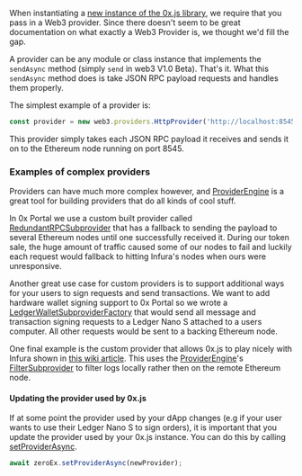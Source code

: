 When instantiating a [new instance of the 0x.js library](https://0xproject.com/docs/0xjs#zeroEx), we require that you pass in a Web3 provider. Since there doesn't seem to be great documentation on what exactly a Web3 Provider is, we thought we'd fill the gap.

A provider can be any module or class instance that implements the `sendAsync` method (simply `send` in web3 V1.0 Beta). That's it. What this `sendAsync` method does is take JSON RPC payload requests and handles them properly.

The simplest example of a provider is:

```ts
const provider = new web3.providers.HttpProvider('http://localhost:8545')
```

This provider simply takes each JSON RPC payload it receives and sends it on to the Ethereum node running on port 8545.

### Examples of complex providers

Providers can have much more complex however, and [ProviderEngine](https://github.com/MetaMask/provider-engine) is a great tool for building providers that do all kinds of cool stuff.

In 0x Portal we use a custom built provider called [RedundantRPCSubprovider](https://github.com/0xProject/website/blob/development/ts/subproviders/redundant_rpc_subprovider.ts) that has a fallback to sending the payload to several Ethereum nodes until one successfully received it. During our token sale, the huge amount of traffic caused some of our nodes to fail and luckily each request would fallback to hitting Infura's nodes when ours were unresponsive.

Another great use case for custom providers is to support additional ways for your users to sign requests and send transactions. We want to add hardware wallet signing support to 0x Portal so we wrote a [LedgerWalletSubproviderFactory](https://github.com/0xProject/website/blob/development/ts/subproviders/ledger_wallet_subprovider_factory.ts) that would send all message and transaction signing requests to a Ledger Nano S attached to a users computer. All other requests would be sent to a backing Ethereum node.

One final example is the custom provider that allows 0x.js to play nicely with Infura shown in [this wiki article](https://0xproject.com/wiki#Infura-Setup-Guide). This uses the [ProviderEngine](https://github.com/MetaMask/provider-engine)'s [FilterSubprovider](https://github.com/MetaMask/provider-engine/blob/master/subproviders/filters.js) to filter logs locally rather then on the remote Ethereum node.

#### Updating the provider used by 0x.js

If at some point the provider used by your dApp changes (e.g if your user wants to use their Ledger Nano S to sign orders), it is important that you update the provider used by your 0x.js instance. You can do this by calling [setProviderAsync](https://0xproject.com/docs/0xjs#setProviderAsync).

```ts
await zeroEx.setProviderAsync(newProvider);
```
